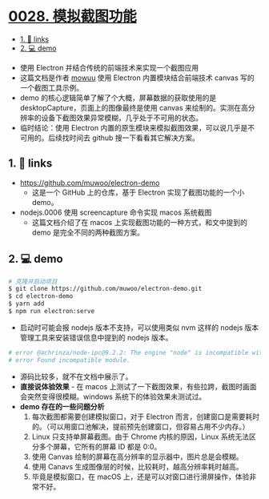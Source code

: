 # [0028. 模拟截图功能](https://github.com/Tdahuyou/electron/tree/main/0028.%20%E6%A8%A1%E6%8B%9F%E6%88%AA%E5%9B%BE%E5%8A%9F%E8%83%BD)

<!-- region:toc -->
- [1. 🔗 links](#1--links)
- [2. 💻 demo](#2--demo)
<!-- endregion:toc -->
- 使用 Electron 并结合传统的前端技术来实现一个截图应用
- 这篇文档是作者 [mowuu](https://github.com/muwoo) 使用 Electron 内置模块结合前端技术 canvas 写的一个截图工具示例。
- demo 的核心逻辑简单了解了个大概，屏幕数据的获取使用的是 desktopCapture，页面上的图像最终是使用 canvas 来绘制的。实测在高分辨率的设备下截图效果异常模糊，几乎处于不可用的状态。
- 临时结论：使用 Electron 内置的原生模块来模拟截图效果，可以说几乎是不可用的。后续找时间去 github 搜一下看看其它解决方案。

## 1. 🔗 links

- https://github.com/muwoo/electron-demo
  - 这是一个 GitHub 上的仓库，基于 Electron 实现了截图功能的一个小 demo。
- nodejs.0006 使用 screencapture 命令实现 macos 系统截图
  - 这篇文档介绍了在 macos 上实现截图功能的一种方式，和文中提到的 demo 是完全不同的两种截图方案。

## 2. 💻 demo

```bash
# 克隆并启动项目
$ git clone https://github.com/muwoo/electron-demo.git
$ cd electron-demo
$ yarn add
$ npm run electron:serve
```

- 启动时可能会报 nodejs 版本不支持，可以使用类似 nvm 这样的 nodejs 版本管理工具来安装错误信息中提到的 nodejs 版本。

```bash
# error @achrinza/node-ipc@9.2.2: The engine "node" is incompatible with this module. Expected version "8 || 10 || 12 || 14 || 16 || 17". Got "18.15.0"
# error Found incompatible module.
```

- 源码比较多，就不在文档中展示了。
- **直接说体验效果** - 在 macos 上测试了一下截图效果，有些拉跨，截图时画面会突然变得很模糊。windows 系统下的体验效果未测试过。
- **demo 存在的一些问题分析**
  1. 每次截图都需要创建模拟窗口，对于 Electron 而言，创建窗口是需要耗时的。（可以用窗口池解决，提前预先创建窗口，但容易占用不少内存。）
  2. Linux 只支持单屏幕截图。由于 Chrome 内核的原因，Linux 系统无法区分多个屏幕，它所有的屏幕 ID 都是 0:0。
  3. 使用 Canvas 绘制的屏幕在高分辨率的显示器中，图片总是会模糊。
  4. 使用 Canavs 生成图像层的时候，比较耗时，越高分辨率耗时越高。
  5. 毕竟是模拟窗口，在 macOS 上，还是可以对窗口进行滑屏操作，体验非常不好。






